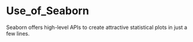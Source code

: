 # Use_of_Seaborn
Seaborn offers high-level APIs to create attractive statistical plots in just a few lines. 
